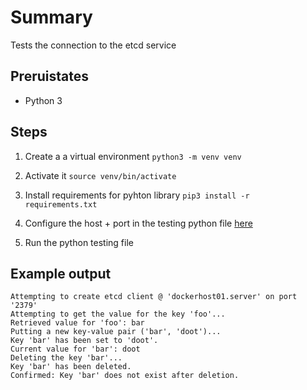 # Summary

Tests the connection to the etcd service

## Preruistates 

- Python 3

## Steps

1. Create a a virtual environment
`python3 -m venv venv`

2. Activate it
`source venv/bin/activate` 

3. Install requirements for pyhton library
`pip3 install -r requirements.txt`

3. Configure the host + port in the testing python file [here](test-etcd.py)

4. Run the python testing file 

## Example output

```text
Attempting to create etcd client @ 'dockerhost01.server' on port '2379'
Attempting to get the value for the key 'foo'...
Retrieved value for 'foo': bar
Putting a new key-value pair ('bar', 'doot')...
Key 'bar' has been set to 'doot'.
Current value for 'bar': doot
Deleting the key 'bar'...
Key 'bar' has been deleted.
Confirmed: Key 'bar' does not exist after deletion.
```
